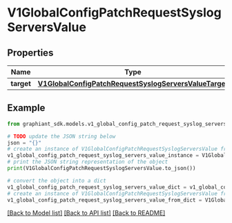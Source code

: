 # V1GlobalConfigPatchRequestSyslogServersValue


## Properties

Name | Type | Description | Notes
------------ | ------------- | ------------- | -------------
**target** | [**V1GlobalConfigPatchRequestSyslogServersValueTarget**](V1GlobalConfigPatchRequestSyslogServersValueTarget.md) |  | [optional] 

## Example

```python
from graphiant_sdk.models.v1_global_config_patch_request_syslog_servers_value import V1GlobalConfigPatchRequestSyslogServersValue

# TODO update the JSON string below
json = "{}"
# create an instance of V1GlobalConfigPatchRequestSyslogServersValue from a JSON string
v1_global_config_patch_request_syslog_servers_value_instance = V1GlobalConfigPatchRequestSyslogServersValue.from_json(json)
# print the JSON string representation of the object
print(V1GlobalConfigPatchRequestSyslogServersValue.to_json())

# convert the object into a dict
v1_global_config_patch_request_syslog_servers_value_dict = v1_global_config_patch_request_syslog_servers_value_instance.to_dict()
# create an instance of V1GlobalConfigPatchRequestSyslogServersValue from a dict
v1_global_config_patch_request_syslog_servers_value_from_dict = V1GlobalConfigPatchRequestSyslogServersValue.from_dict(v1_global_config_patch_request_syslog_servers_value_dict)
```
[[Back to Model list]](../README.md#documentation-for-models) [[Back to API list]](../README.md#documentation-for-api-endpoints) [[Back to README]](../README.md)


